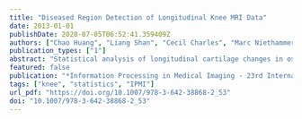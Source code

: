 ```yaml
---
title: "Diseased Region Detection of Longitudinal Knee MRI Data"
date: 2013-01-01
publishDate: 2020-07-05T06:52:41.359409Z
authors: ["Chao Huang", "Liang Shan", "Cecil Charles", "Marc Niethammer", "Hongtu Zhu"]
publication_types: ["1"]
abstract: "Statistical analysis of longitudinal cartilage changes in osteoarthritis (OA) is of great importance and still a challenge in knee MRI data analysis. A major challenge is to establish a reliable correspondence across subjects within the same latent subpopulations. We develop a novel Gaussian hidden Markov model (GHMM) to establish spatial correspondence of cartilage thinning across both time and subjects within the same latent subpopulations and make statistical inference on the detection of diseased regions in each OA patient. A hidden Markov random filed (HMRF) is proposed to extract such latent subpopulation structure. The EM algorithm and pseudolikelihood method are both considered in making statistical inference. The proposed model can effectively detect diseased regions and present a localized analysis of longitudinal cartilage thickness within each latent subpopulation. Simulation studies and diseased regions detection of 2D thickness map extracted from full 3D longitudinal knee MRI Data for Pfizer Longitudinal Dataset are performed, which shows that our proposed model outperforms standard voxel-based analysis."
featured: false
publication: "*Information Processing in Medical Imaging - 23rd International Conference, IPMI 2013, Asilomar, CA, USA, June 28-July 3, 2013. Proceedings*"
tags: ["knee", "statistics", "IPMI"]
url_pdf: "https://doi.org/10.1007/978-3-642-38868-2_53"
doi: "10.1007/978-3-642-38868-2_53"
---
```


